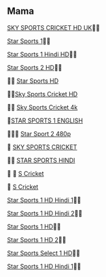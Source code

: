 
  
## Mama

[SKY SPORTS CRICKET HD UK](http://mlsh1.com:2086/iptvreal/55225/129)👋👋

[Star Sports 1](http://iptv.kitv.live:1935/live/Shari/MTV-P/53.m3u8)👋👋

[Star Sports 1 Hindi HD](http://xtrm.rtload.be:8999/jaykhantest/JVJNDFLJGVNFDSLK/7)👋👋

[Star Sports 2 HD](http://xtrm.rtload.be:8999/jaykhantest/JVJNDFLJGVNFDSLK/3)👋👋


👋👋 [Star Sports HD](http://66.northerniptv.ca:8000/live/george/george123/201.m3u8)

👋👋[Sky Sports Cricket HD](http://66.northerniptv.ca:8000/golden123/golden123/205)

👋👋 [Sky Sports Cricket 4k](https://bit.ly/32LbYVT)
 
 👋[STAR SPORTS 1 ENGLISH](http://flussonic.finetv.xyz/auth?channel=StarSports1English&authorization=b12eb0ec0130e987278877128ea42934&server=1)

👋👋👋 [Star Sport 2 480p](http://66.northerniptv.ca:8000/tommy2/123456/201?checkedby%3Ahlscat.com)

👋 [SKY SPORTS CRICKET](http://f.ok2.se:8000/victor1/victor123/205)

👋👋 [STAR SPORTS HINDI](http://66.northerniptv.ca:8000/golden123/golden123/201)

👋 👋 [S Cricket](http://66.northerniptv.ca:8000/golden123/golden123/81947)

👋 [S Cricket](http://f.ok2.se:8000/victor1/victor123/81947)


[Star Sports 1 HD Hindi 1](https://watchindia.net:8443/live/37007/46430/1072.m3u8)👋👋

[Star Sports 1 HD Hindi 2](https://watchindia.net:8443/live/37007/46430/2167.m3u8)👋👋

[Star Sports 1 HD](https://watchindia.net:8443/live/37007/46430/808.m3u8)👋👋

[Star Sports 1 HD 2](https://watchindia.net:8443/live/37007/46430/2162.m3u8)👋👋

[Star Sports Select 1 HD](https://watchindia.net:8443/live/37007/46430/1070.m3u8)👋👋

[Star Sports 1 HD Hindi 1]()👋👋

